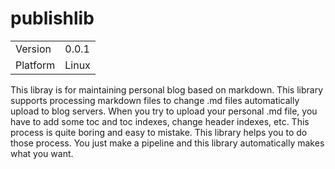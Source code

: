 # publishlib
|||
|-|-|
|Version|0.0.1|
|Platform|Linux|

This libray is for maintaining personal blog based on markdown. This library supports processing markdown files to change .md files automatically upload to blog servers. When you try to upload your personal .md file, you have to add some toc and toc indexes, change header indexes, etc. This process is quite boring and easy to mistake. This library helps you to do those process. You just make a pipeline and this library automatically makes what you want.

